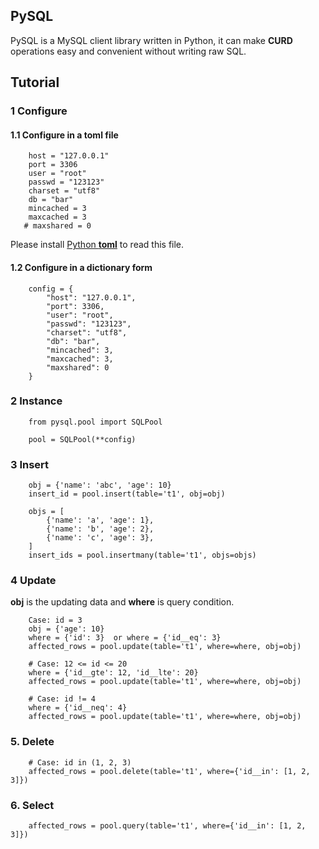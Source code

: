 PySQL
-----
PySQL is a MySQL client library written in Python, it can make 
**CURD** operations easy and convenient without writing raw SQL.

## Tutorial

### 1 Configure

#### 1.1 Configure in a toml file
```
    host = "127.0.0.1"
    port = 3306
    user = "root"
    passwd = "123123"
    charset = "utf8"
    db = "bar"
    mincached = 3
    maxcached = 3
   # maxshared = 0
```
Please install [Python **toml**](https://github.com/uiri/toml) to read this file.

#### 1.2 Configure in a dictionary form

```
    config = {
        "host": "127.0.0.1",
        "port": 3306,
        "user": "root",
        "passwd": "123123",
        "charset": "utf8",
        "db": "bar",
        "mincached": 3,
        "maxcached": 3,
        "maxshared": 0
    }
```

### 2 Instance

```
    from pysql.pool import SQLPool

    pool = SQLPool(**config)
```

### 3 Insert

```
    obj = {'name': 'abc', 'age': 10}
    insert_id = pool.insert(table='t1', obj=obj)
```

```
    objs = [
        {'name': 'a', 'age': 1},
        {'name': 'b', 'age': 2},
        {'name': 'c', 'age': 3},
    ]
    insert_ids = pool.insertmany(table='t1', objs=objs)
```

### 4 Update
**obj** is the updating data and **where** is query condition.

```
    Case: id = 3
    obj = {'age': 10}
    where = {'id': 3}  or where = {'id__eq': 3}
    affected_rows = pool.update(table='t1', where=where, obj=obj)
```

```
    # Case: 12 <= id <= 20
    where = {'id__gte': 12, 'id__lte': 20}
    affected_rows = pool.update(table='t1', where=where, obj=obj)
```
```
    # Case: id != 4
    where = {'id__neq': 4}
    affected_rows = pool.update(table='t1', where=where, obj=obj)
```

### 5. Delete

```
    # Case: id in (1, 2, 3)
    affected_rows = pool.delete(table='t1', where={'id__in': [1, 2, 3]})
```

### 6. Select
```
    affected_rows = pool.query(table='t1', where={'id__in': [1, 2, 3]})
```